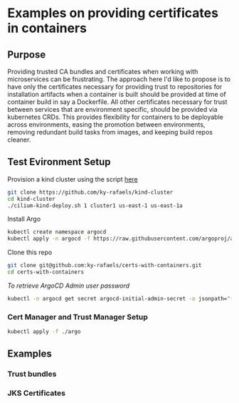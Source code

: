 # Examples on providing certificates in containers

## Purpose
Providing trusted CA bundles and certificates when working with microservices can be frustrating. The approach here I'd like to propose is to have only the certificates necessary for providing trust to repositories for installation artifacts when a container is built should be provided at time of container build in say a Dockerfile. All other certificates necessary for trust between services that are environment specific, should be provided via kubernetes CRDs. This provides flexibility for containers to be deployable across environments, easing the promotion between environments, removing redundant build tasks from images, and keeping build repos cleaner.

## Test Evironment Setup

Provision a kind cluster using the script [here](https://github.com/ky-rafaels/kind-cluster)

```bash
git clone https://github.com/ky-rafaels/kind-cluster
cd kind-cluster
./cilium-kind-deploy.sh 1 cluster1 us-east-1 us-east-1a
```

Install Argo
```bash
kubectl create namespace argocd
kubectl apply -n argocd -f https://raw.githubusercontent.com/argoproj/argo-cd/stable/manifests/install.yaml
```

Clone this repo 

```bash
git clone git@github.com:ky-rafaels/certs-with-containers.git
cd certs-with-containers
```

*To retrieve ArgoCD Admin user password*
```bash
kubectl -n argocd get secret argocd-initial-admin-secret -o jsonpath="{.data.password}" | base64 -d
```

### Cert Manager and Trust Manager Setup

```bash
kubectl apply -f ./argo
```

## Examples

### Trust bundles

### JKS Certificates